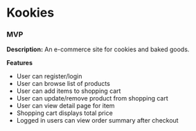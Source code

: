 # Kookies

### MVP
**Description:**
An e-commerce site for cookies and baked goods.

**Features**
- User can register/login
- User can browse list of products
- User can add items to shopping cart
- User can update/remove product from shopping cart
- User can view detail page for item
- Shopping cart displays total price
- Logged in users can view order summary after checkout